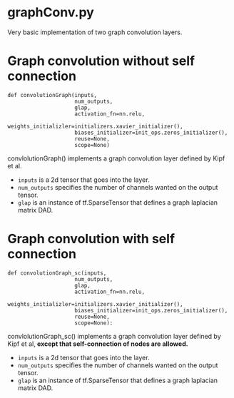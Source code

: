 # graphConv.py

Very basic implementation of two graph convolution layers.

# Graph convolution without self connection

```
def convolutionGraph(inputs,
                     num_outputs,
                     glap,
                     activation_fn=nn.relu,
                     weights_initializler=initializers.xavier_initializer(),
                     biases_initializer=init_ops.zeros_initializer(),
                     reuse=None,
                     scope=None)
```

convlolutionGraph() implements a graph convolution layer defined by Kipf et al.
- `inputs` is a 2d tensor that goes into the layer.
- `num_outputs` specifies the number of channels wanted on the output tensor.
- `glap` is an instance of tf.SparseTensor that defines a graph laplacian matrix DAD.

# Graph convolution with self connection

```
def convolutionGraph_sc(inputs,
                     num_outputs,
                     glap,
                     activation_fn=nn.relu,
                     weights_initializler=initializers.xavier_initializer(),
                     biases_initializer=init_ops.zeros_initializer(),
                     reuse=None,
                     scope=None):
```

convlolutionGraph_sc() implements a graph convolution layer defined by Kipf et al, **except that self-connection of nodes are allowed.**
- `inputs` is a 2d tensor that goes into the layer.
- `num_outputs` specifies the number of channels wanted on the output tensor.
- `glap` is an instance of tf.SparseTensor that defines a graph laplacian matrix DAD.
